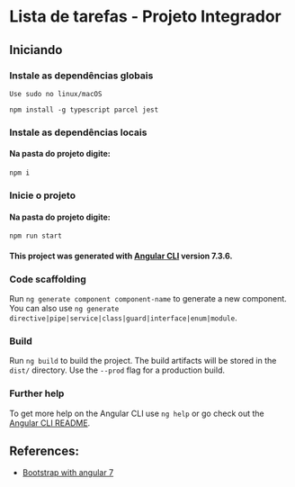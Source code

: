 # Lista de tarefas - Projeto Integrador

## Iniciando

### Instale as dependências globais
`Use sudo no linux/macOS`

```
npm install -g typescript parcel jest
```

### Instale as dependências locais

#### Na pasta do projeto digite:

```
npm i
```

### Inicie o projeto


#### Na pasta do projeto digite:

```
npm run start
```



#### This project was generated with [Angular CLI](https://github.com/angular/angular-cli) version 7.3.6.


### Code scaffolding

Run `ng generate component component-name` to generate a new component. You can also use `ng generate directive|pipe|service|class|guard|interface|enum|module`.

### Build

Run `ng build` to build the project. The build artifacts will be stored in the `dist/` directory. Use the `--prod` flag for a production build.


### Further help

To get more help on the Angular CLI use `ng help` or go check out the [Angular CLI README](https://github.com/angular/angular-cli/blob/master/README.md).


## References: 

- [Bootstrap with angular 7](https://codeburst.io/getting-started-with-angular-7-and-bootstrap-4-styling-6011b206080)



